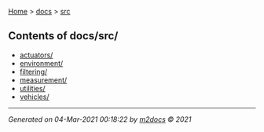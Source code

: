 [Home](../index.md) > [docs](../docs_index.md) > [src](src_index.md)  

## Contents of docs/src/

- [actuators/](actuators/actuators_index.md)
- [environment/](environment/environment_index.md)
- [filtering/](filtering/filtering_index.md)
- [measurement/](measurement/measurement_index.md)
- [utilities/](utilities/utilities_index.md)
- [vehicles/](vehicles/vehicles_index.md)

***

*Generated on 04-Mar-2021 00:18:22 by [m2docs](https://github.com/crgnam-research/m2docs) © 2021*
